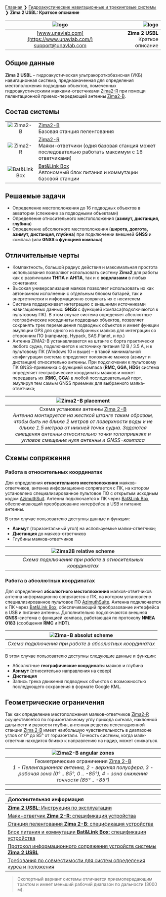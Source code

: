 [Главная](/README_RU) ❯ [Гидроакустические навигационные и трекинговые системы](/navigation_and_tracking_systems_ru) ❯ **Zima 2 USBL: Краткое опсиание**

<div style="page-break-after: always;"></div>

| ![logo](/documentation/sm_logo.png) | ![logo](/documentation/zima_package.png) |
| :---: | ---: |
| [www.unavlab.com](https://www.unavlab.com/) <br/> [support@unavlab.com](mailto:support@unavlab.com) | **Zima 2 USBL** <br/> Краткое описание |

<div style="page-break-after: always;"></div>

## Общие данные
**Zima 2 USBL** – гидроакустическая ультракороткобазисная (УКБ) навигационная система, предназначенная для определения местоположения подводных объектов, помеченных гидроакустическими маяками-ответчиками [Zima2-R](Zima2R_Specification_ru.md) при помощи пеленгационной приемо-передающей антенны [Zima2-B](Zima2B_Specification_ru.md).

<div style="page-break-after: always;"></div>

## Состав системы

|  |  |
| :---: | :--- |
| ![Zima2-B](/documentation/def_zima_b_ant.png) | [Zima2-B](Zima2B_Specification_ru.md) <br/> Базовая станция пеленгования |
| ![Zima2-R](/documentation/zima_r.png) | [Zima2-R](Zima2R_Specification_ru.md) <br/> Маяки-ответчики (одня базовая станция может последовательно работать максимум с 16 ответчиками) |
| ![Bat&Link Box](/documentation/batnlinkbox.png) | [Bat&Link Box](Bat_n_link_box_Specification_ru.md) <br/> Автономный блок питания и коммутации базовой станции |

<div style="page-break-after: always;"></div>

## Решаемые задачи
* Определение местоположения до 16 подводных объектов в акватории (слежение за подводными объектами)
* Определение относительного местоположения (**азимут, дистанция, глубина**)
* Определение абсолютного местоположения (**широта, долгота, азимут, дистанция, глубина**) при подключении внешней **GNSS** и компаса (или **GNSS с функцией компаса**)

<div style="page-break-after: always;"></div>

## Отличительные черты
* Компактность, большой радиус действия и максимальная простота использования позволяют использовать систему **Zima2** для работы как с различными **ТНПА** и **АНПА**, так и с **водолазами** в любых сочетаниях
* Высокая универсализация маяков позволяет использовать их как автономном исполнении с отдельным блоком батарей, так и энергетически и информационно сопрягать их с носителем
* Система поддерживает интеграцию с внешними источниками навигационных данных: **GNSS** с функцией компаса(подключаются к пультовому ПК). В этом случае система определяет абсолютные географические координаты подводных объектов, позволяет сохранять трек перемещения подводных объектов и имеет функции эмуляции GPS для одного из выбранных маяков для интеграции со сторонним ПО (например, Hypack, SAS.Planet, и пр.)
* Антенна ZIMA2-B устанавливается на штанге с борта практически любого судна, подключается к источнику питания 12 В / 3.5 А, и к пультовому ПК (Windows 10 и выше) – в такой минимальной конфигурации система определяет положение маяков (азимут и дистанция) относительно антенны. При подключении к пультовому ПК GNSS-приемника с функцией компаса (**RMC, GGA, HDG**) система определяет географические координаты маяков и может передавать их (**RMC, GGA**) в любой последовательный порт, эмулируя тем самым GNSS приемник для выбранного маяка-ответчика;

<div style="page-break-after: always;"></div>

| ![Zima2-B placement](/documentation/zima2_boat_gnss_1.png) |
| :---: |
| Схема установки антенны [Zima 2-B](Zima2B_Specification_ru.md) <br/> _Антенна монтируется на жесткой штанге таким образом, чтобы быть не ближе 2 метров от поверхности воды и не ближе 1.5 метров от нижней точки судна. Задаются смещения антенны относительно точки топопривязки и угловое смещение нуля антенны и GNSS-компаса_ |

<div style="page-break-after: always;"></div>

## Схемы сопряжения

### Работа в относительных координатах
Для определения **относительного местоположения** маяков-ответчиков, антенна информационно сопрягается с ПК, на котором установлено специализированное пультовое ПО с открытым исходным кодом [AzimuthSuit](https://github.com/ucnl/AzimuthSuit). Антенна подключается к ПК через [Bat&Link Box](Bat_n_link_box_Specification_ru.md), обеспечивающий преобразование интерфейса в USB и питание антенны. 

В этом случае пользователю доступны данные и функции:
* **Азимут** (горизонтальный угол) на используемые маяки-ответчики;
* **Дистанция** до маяков-ответчиков
* Глубины маяков-ответчиков


| ![Zima2B relative scheme](/documentation/zima2_option1.png) |
| :---: |
| _Схема подключения при работе в относительных координатах_ |

<div style="page-break-after: always;"></div>

### Работа в абсолютных координатах
Для определения **абсолютного местопложения** маяков-ответчиков антенна информационно сопрягается с ПК, на котором установлено специализированное пультовое ПО [AzimuthSuite](https://github.com/ucnl/AzimuthSuite). Антенна подключается к ПК через [Bat&Link Box](Bat_n_link_box_Specification_ru.md), обеспечивающий преобразование интерфейса в USB и питание антенны. Дополнительно подключаются внешняя **GNSS**-система с функцией компаса, работающая по протоколу **NMEA 0183** (сообщения **RMC** и **HDT**).

| ![Zima-B absolut scheme](/documentation/zima2_option2.png) |
| :---: |
| _Схема подключения при работе в абсолютных координатах_ |

В этом случае пользователю доступны следующие данные и функции:
* Абсолютные **географические координаты** маяков и глубина
* **Азимут** (относительно направления на север)
* **Дистанция**
* Запись трека движения подводных объектов с возможностью последующего сохранения в формате Google KML.

<div style="page-break-after: always;"></div>

## Геометрические ограничения

Так как определение местоположения маяков-ответчиков [Zima2-R](Zima2R_Specification_ru.md) осуществляется по горизонтальному углу прихода сигнала, наклонной дальности и разности глубин, антенная решетка пеленгационной станции [Zima 2-B](Zima2B_Specification_ru.md) имеет наибольшую чувствительность в диапазоне углов от 0° до 85° от горизонтали. Точность системы, когда маяк-ответчик находится близко к направлению на надир, может снижаться.

| ![Zima2-B angular zones](/documentation/zima2_geometric_limitations.png) |
| :---: |
| Геометрические ограничения [Zima 2-B](Zima2B_Specification_ru.md) <br/> _1 - Пеленгационная антенна, 2 - верхняя полусфера, 3 - рабочая зона (0° .. 85°, 0 .. -85°), 4 - зона снижения точности (85° .. -85°)_ |

<div style="page-break-after: always;"></div>

_________  

| **Дополнительная информация** |
| :--- |
| [**Zima 2 USBL**: Инструкция по эксплуатации](Zima2_Users_manual_ru.md) |
| [Маяк-ответчик **Zima 2-R**: спецификация устройства](Zima2R_Specification_ru.md) |
| [Станция пеленгования **Zima 2-B**: спецификация устройства](Zima2B_Specification_ru.md) |
| [Блок питания и коммутации **Bat&Link Box**: спецификация устройства](Bat_n_link_box_Specification_ru.md) |
| [Протокол информационного сопряжения устройств системы **Zima 2 USBL**](Zima2_Protocol_Specification_ru.md) |
| [Требования по совместимости для систем определения курса и положения](Zima2_GNSS_requirements_ru.md) |

> Экспортный вариант системы отличается приемопередающим трактом и имеет меньший рабочий диапазон по дальности (3000 м).

